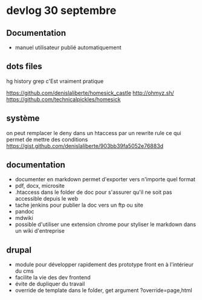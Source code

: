 devlog 30 septembre
===================

## Documentation
- manuel utilisateur publié automatiquement 


## dots files
hg history grep c'Est vraiment pratique 

https://github.com/denislaliberte/homesick_castle
http://ohmyz.sh/
https://github.com/technicalpickles/homesick


## système
on peut remplacer le deny dans un htaccess par un rewrite rule ce qui permet de 
mettre des conditions
https://gist.github.com/denislaliberte/903bb39fa5052e76883d

## documentation
- documenter en markdown permet d'exporter vers n'importe quel format
- pdf, docx, microsite
- .htaccess dans le folder de doc pour s'assurer qu'il ne soit pas accessible depuis 
le web
- tache jenkins pour publier la doc vers un ftp ou site
- pandoc
- mdwiki
- possible d'utiliser une extension chrome pour styliser le markdown dans un wiki 
d'entreprise



## drupal
- module pour développer rapidement des prototype front en à l'intérieur du cms
- facilite la vie des dev frontend
- évite de dupliquer du travail 
- override de template dans le folder, get argument ?override=page,html








